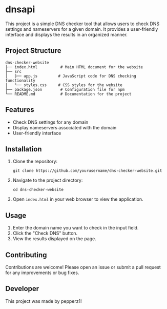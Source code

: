 # dnsapi

This project is a simple DNS checker tool that allows users to check DNS settings and nameservers for a given domain. It provides a user-friendly interface and displays the results in an organized manner.

## Project Structure

```
dns-checker-website
├── index.html          # Main HTML document for the website
├── src
│   ├── app.js         # JavaScript code for DNS checking functionality
│   └── styles.css     # CSS styles for the website
├── package.json        # Configuration file for npm
└── README.md           # Documentation for the project
```

## Features

- Check DNS settings for any domain
- Display nameservers associated with the domain
- User-friendly interface

## Installation

1. Clone the repository:
   ```
   git clone https://github.com/yourusername/dns-checker-website.git
   ```

2. Navigate to the project directory:
   ```
   cd dns-checker-website
   ```

3. Open `index.html` in your web browser to view the application.

## Usage

1. Enter the domain name you want to check in the input field.
2. Click the "Check DNS" button.
3. View the results displayed on the page.

## Contributing

Contributions are welcome! Please open an issue or submit a pull request for any improvements or bug fixes.

## Developer

This project was made by pepperz1!
